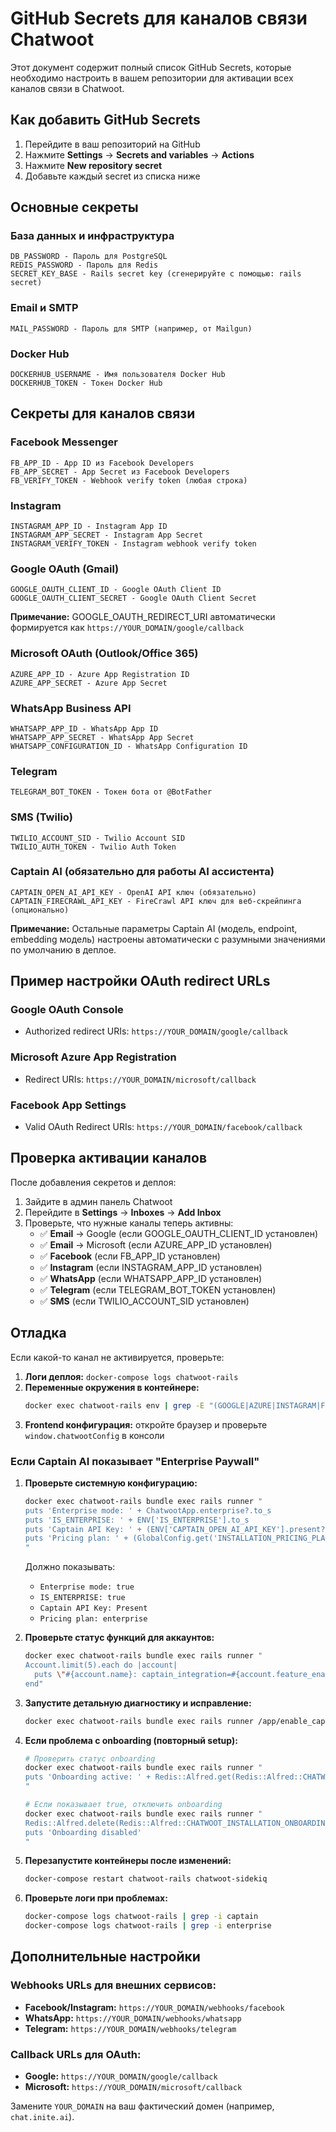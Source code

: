 # GitHub Secrets для каналов связи Chatwoot

Этот документ содержит полный список GitHub Secrets, которые необходимо настроить в вашем репозитории для активации всех каналов связи в Chatwoot.

## Как добавить GitHub Secrets

1. Перейдите в ваш репозиторий на GitHub
2. Нажмите **Settings** → **Secrets and variables** → **Actions**
3. Нажмите **New repository secret**
4. Добавьте каждый secret из списка ниже

## Основные секреты

### База данных и инфраструктура
```
DB_PASSWORD - Пароль для PostgreSQL
REDIS_PASSWORD - Пароль для Redis
SECRET_KEY_BASE - Rails secret key (сгенерируйте с помощью: rails secret)
```

### Email и SMTP
```
MAIL_PASSWORD - Пароль для SMTP (например, от Mailgun)
```

### Docker Hub
```
DOCKERHUB_USERNAME - Имя пользователя Docker Hub
DOCKERHUB_TOKEN - Токен Docker Hub
```

## Секреты для каналов связи

### Facebook Messenger
```
FB_APP_ID - App ID из Facebook Developers
FB_APP_SECRET - App Secret из Facebook Developers  
FB_VERIFY_TOKEN - Webhook verify token (любая строка)
```

### Instagram
```
INSTAGRAM_APP_ID - Instagram App ID
INSTAGRAM_APP_SECRET - Instagram App Secret
INSTAGRAM_VERIFY_TOKEN - Instagram webhook verify token
```

### Google OAuth (Gmail)
```
GOOGLE_OAUTH_CLIENT_ID - Google OAuth Client ID
GOOGLE_OAUTH_CLIENT_SECRET - Google OAuth Client Secret
```
**Примечание:** GOOGLE_OAUTH_REDIRECT_URI автоматически формируется как `https://YOUR_DOMAIN/google/callback`

### Microsoft OAuth (Outlook/Office 365)
```
AZURE_APP_ID - Azure App Registration ID
AZURE_APP_SECRET - Azure App Secret
```

### WhatsApp Business API
```
WHATSAPP_APP_ID - WhatsApp App ID
WHATSAPP_APP_SECRET - WhatsApp App Secret
WHATSAPP_CONFIGURATION_ID - WhatsApp Configuration ID
```

### Telegram
```
TELEGRAM_BOT_TOKEN - Токен бота от @BotFather
```

### SMS (Twilio)
```
TWILIO_ACCOUNT_SID - Twilio Account SID
TWILIO_AUTH_TOKEN - Twilio Auth Token
```

### Captain AI (обязательно для работы AI ассистента)
```
CAPTAIN_OPEN_AI_API_KEY - OpenAI API ключ (обязательно)
CAPTAIN_FIRECRAWL_API_KEY - FireCrawl API ключ для веб-скрейпинга (опционально)
```

**Примечание:** Остальные параметры Captain AI (модель, endpoint, embedding модель) настроены автоматически с разумными значениями по умолчанию в деплое.

## Пример настройки OAuth redirect URLs

### Google OAuth Console
- Authorized redirect URIs: `https://YOUR_DOMAIN/google/callback`

### Microsoft Azure App Registration  
- Redirect URIs: `https://YOUR_DOMAIN/microsoft/callback`

### Facebook App Settings
- Valid OAuth Redirect URIs: `https://YOUR_DOMAIN/facebook/callback`

## Проверка активации каналов

После добавления секретов и деплоя:

1. Зайдите в админ панель Chatwoot
2. Перейдите в **Settings** → **Inboxes** → **Add Inbox**
3. Проверьте, что нужные каналы теперь активны:
   - ✅ **Email** → Google (если GOOGLE_OAUTH_CLIENT_ID установлен)
   - ✅ **Email** → Microsoft (если AZURE_APP_ID установлен)
   - ✅ **Facebook** (если FB_APP_ID установлен)
   - ✅ **Instagram** (если INSTAGRAM_APP_ID установлен)
   - ✅ **WhatsApp** (если WHATSAPP_APP_ID установлен)
   - ✅ **Telegram** (если TELEGRAM_BOT_TOKEN установлен)
   - ✅ **SMS** (если TWILIO_ACCOUNT_SID установлен)

## Отладка

Если какой-то канал не активируется, проверьте:

1. **Логи деплоя:** `docker-compose logs chatwoot-rails`
2. **Переменные окружения в контейнере:**
   ```bash
   docker exec chatwoot-rails env | grep -E "(GOOGLE|AZURE|INSTAGRAM|FB_|WHATSAPP|TELEGRAM|TWILIO|CAPTAIN)"
   ```
3. **Frontend конфигурация:** откройте браузер и проверьте `window.chatwootConfig` в консоли

### Если Captain AI показывает "Enterprise Paywall"

1. **Проверьте системную конфигурацию:**
   ```bash
   docker exec chatwoot-rails bundle exec rails runner "
   puts 'Enterprise mode: ' + ChatwootApp.enterprise?.to_s
   puts 'IS_ENTERPRISE: ' + ENV['IS_ENTERPRISE'].to_s
   puts 'Captain API Key: ' + (ENV['CAPTAIN_OPEN_AI_API_KEY'].present? ? 'Present' : 'Missing')
   puts 'Pricing plan: ' + (GlobalConfig.get('INSTALLATION_PRICING_PLAN') || 'N/A')
   "
   ```
   Должно показывать:
   - `Enterprise mode: true`
   - `IS_ENTERPRISE: true` 
   - `Captain API Key: Present`
   - `Pricing plan: enterprise`

2. **Проверьте статус функций для аккаунтов:**
   ```bash
   docker exec chatwoot-rails bundle exec rails runner "
   Account.limit(5).each do |account|
     puts \"#{account.name}: captain_integration=#{account.feature_enabled?('captain_integration')}\"
   end"
   ```

3. **Запустите детальную диагностику и исправление:**
   ```bash
   docker exec chatwoot-rails bundle exec rails runner /app/enable_captain_ai.rb
   ```

4. **Если проблема с onboarding (повторный setup):**
   ```bash
   # Проверить статус onboarding
   docker exec chatwoot-rails bundle exec rails runner "
   puts 'Onboarding active: ' + Redis::Alfred.get(Redis::Alfred::CHATWOOT_INSTALLATION_ONBOARDING).to_s
   "
   
   # Если показывает true, отключить onboarding
   docker exec chatwoot-rails bundle exec rails runner "
   Redis::Alfred.delete(Redis::Alfred::CHATWOOT_INSTALLATION_ONBOARDING)
   puts 'Onboarding disabled'
   "
   ```

5. **Перезапустите контейнеры после изменений:**
   ```bash
   docker-compose restart chatwoot-rails chatwoot-sidekiq
   ```

6. **Проверьте логи при проблемах:**
   ```bash
   docker-compose logs chatwoot-rails | grep -i captain
   docker-compose logs chatwoot-rails | grep -i enterprise
   ```

## Дополнительные настройки

### Webhooks URLs для внешних сервисов:
- **Facebook/Instagram:** `https://YOUR_DOMAIN/webhooks/facebook`
- **WhatsApp:** `https://YOUR_DOMAIN/webhooks/whatsapp`  
- **Telegram:** `https://YOUR_DOMAIN/webhooks/telegram`

### Callback URLs для OAuth:
- **Google:** `https://YOUR_DOMAIN/google/callback`
- **Microsoft:** `https://YOUR_DOMAIN/microsoft/callback`

Замените `YOUR_DOMAIN` на ваш фактический домен (например, `chat.inite.ai`).

